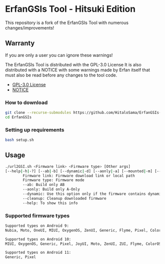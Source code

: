 # ErfanGSIs Tool - Hitsuki Edition

This repository is a fork of the ErfanGSIs Tool with numerous changes/improvements!

## Warranty

If you are only a user you can ignore these warnings!

The ErfanGSIs Tool is distributed with the GPL-3.0 License
It is also distributed with a NOTICE with some warnings made by Erfan itself that must also be read before any changes to the tool code.
* [GPL-3.0 License](https://github.com/HitaloSama/ErfanGSIs-Hitsuki/blob/master/LICENSE)
* [NOTICE](https://github.com/HitaloSama/ErfanGSIs-Hitsuki/blob/master/NOTICE)

### How to download

```bash
git clone --recurse-submodules https://github.com/HitaloSama/ErfanGSIs-Hitsuki.git ErfanGSIs 
cd ErfanGSIs
```

### Setting up requirements

```bash
bash setup.sh
```

## Usage

```bash
./url2GSI.sh <Firmware link> <Firmware type> [Other args]
[--help|-h|-?] [--ab|-b] [--dynamic|-d] [--aonly|-a] [--mounted|-m] [--cleanup|-c]
        Firmware link: Firmware download link or local path
        Firmware type: Firmware mode
        --ab: Build only AB
        --aonly: Build only A-Only
        --dynamic: Use this option only if the firmware contains dynamic partitions
        --cleanup: Cleanup downloaded firmware
        --help: To show this info
```

### Supported firmware types

```bash
Supported types on Android 9:
Nubia, Moto, OneUI, MIUI, OxygenOS, ZenUI, Generic, Flyme, Pixel, ColorOS, ZUI, Xperia, RazerUI, VOS, RogUI

Supported types on Android 10:
MIUI, OxygenOS, Generic, Pixel, JoyUI, Moto, ZenUI, ZUI, Flyme, ColorOS, VOS, OneUI, RogUI, Nubia

Supported types on Android 11:
Generic, Pixel
```
